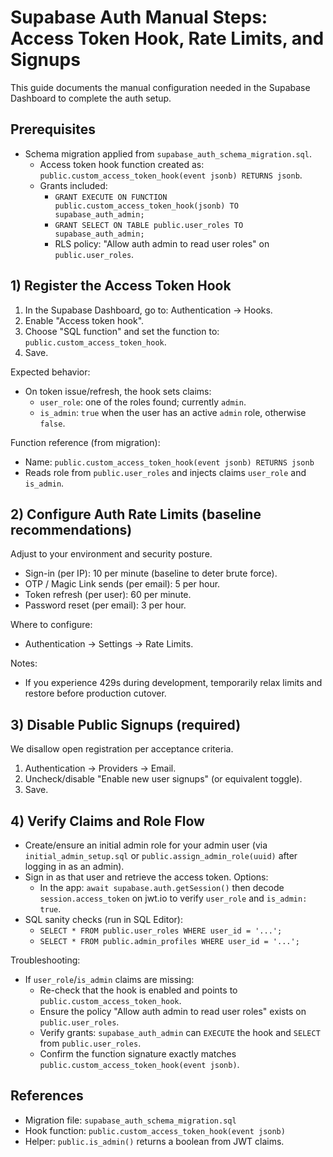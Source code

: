 # Supabase Auth Manual Steps: Access Token Hook, Rate Limits, and Signups

This guide documents the manual configuration needed in the Supabase Dashboard to complete the auth setup.

## Prerequisites
- Schema migration applied from `supabase_auth_schema_migration.sql`.
  - Access token hook function created as: `public.custom_access_token_hook(event jsonb) RETURNS jsonb`.
  - Grants included:
    - `GRANT EXECUTE ON FUNCTION public.custom_access_token_hook(jsonb) TO supabase_auth_admin;`
    - `GRANT SELECT ON TABLE public.user_roles TO supabase_auth_admin;`
    - RLS policy: "Allow auth admin to read user roles" on `public.user_roles`.

## 1) Register the Access Token Hook
1. In the Supabase Dashboard, go to: Authentication → Hooks.
2. Enable "Access token hook".
3. Choose "SQL function" and set the function to: `public.custom_access_token_hook`.
4. Save.

Expected behavior:
- On token issue/refresh, the hook sets claims:
  - `user_role`: one of the roles found; currently `admin`.
  - `is_admin`: `true` when the user has an active `admin` role, otherwise `false`.

Function reference (from migration):
- Name: `public.custom_access_token_hook(event jsonb) RETURNS jsonb`
- Reads role from `public.user_roles` and injects claims `user_role` and `is_admin`.

## 2) Configure Auth Rate Limits (baseline recommendations)
Adjust to your environment and security posture.
- Sign-in (per IP): 10 per minute (baseline to deter brute force).
- OTP / Magic Link sends (per email): 5 per hour.
- Token refresh (per user): 60 per minute.
- Password reset (per email): 3 per hour.

Where to configure:
- Authentication → Settings → Rate Limits.

Notes:
- If you experience 429s during development, temporarily relax limits and restore before production cutover.

## 3) Disable Public Signups (required)
We disallow open registration per acceptance criteria.
1. Authentication → Providers → Email.
2. Uncheck/disable "Enable new user signups" (or equivalent toggle).
3. Save.

## 4) Verify Claims and Role Flow
- Create/ensure an initial admin role for your admin user (via `initial_admin_setup.sql` or `public.assign_admin_role(uuid)` after logging in as an admin).
- Sign in as that user and retrieve the access token. Options:
  - In the app: `await supabase.auth.getSession()` then decode `session.access_token` on jwt.io to verify `user_role` and `is_admin: true`.
- SQL sanity checks (run in SQL Editor):
  - `SELECT * FROM public.user_roles WHERE user_id = '...';`
  - `SELECT * FROM public.admin_profiles WHERE user_id = '...';`

Troubleshooting:
- If `user_role`/`is_admin` claims are missing:
  - Re-check that the hook is enabled and points to `public.custom_access_token_hook`.
  - Ensure the policy "Allow auth admin to read user roles" exists on `public.user_roles`.
  - Verify grants: `supabase_auth_admin` can `EXECUTE` the hook and `SELECT` from `public.user_roles`.
  - Confirm the function signature exactly matches `public.custom_access_token_hook(event jsonb)`.

## References
- Migration file: `supabase_auth_schema_migration.sql`
- Hook function: `public.custom_access_token_hook(event jsonb)`
- Helper: `public.is_admin()` returns a boolean from JWT claims.
